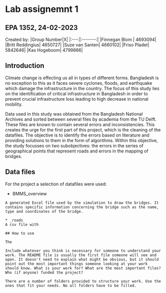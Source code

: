 # Lab assignemnt 1 
## EPA 1352, 24-02-2023

Created by:
|Group Number|X|
|:---:|:-------:|
|Finnegan Blom | 4693094|
|Britt Reddingius| 4650727|
|Suze van Santen| 4660102|
|Friso Pladet| 5842646|
|Kas Hogeboom| 4799866|


## Introduction

Climate change is effecting us all in types of different forms. Bangladesh is no exception to this as it faces severe cyclones, floods, and earthquake which damage the infrastructure in the country. The focus of this study lies on the identification of critical infrastructure in Bangladesh in order to prevent crucial infrastructure loss leading to high decrease in national mobility. 

Data used in this study was obtained from the Bangladesh National Archives and sorted between several files by academia from the TU Delft. These files are known to contain several errors and inconsistencies. This creates the urge for the first part of this project, which is the cleaning of the datafiles. The objective is to identify the errors based on literature and providing solutions to them in the form of algorithms. 
Within this objective, the study focusses on two subobjectives: the errors in the series of geographical points that represent roads and errors in the mapping of bridges. 

## Data files 

For the project a selection of datafiles were used:
* BMMS_overview
```
A generated Excel file used by the simulation to draw the bridges. It contains specific information concerning the bridge such as the name, type and coordinates of the bridge. 

* _roads
A csv file with

## How to use

The 

Include whatever you think is necessary for someone to understand your work. The README file is usually the first file someone will see and open. It doesn't need to explain what might be obvious, but it should point out the most important things someone looking at your work should know. What is your work for? What are the most important files? Who (if anyone) funded the project?

There are a number of folders provided to structure your work. Use the ones that fit your needs. No all folders have to be filled. 
